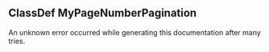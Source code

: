 ## ClassDef MyPageNumberPagination
An unknown error occurred while generating this documentation after many tries.

